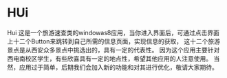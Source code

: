 HUi
===

Hui
这是一个旅游速查类的windowas8应用，当你进入界面后，可通过点击界面上十二个Button来跳转到自己所需的信息页面，实现信息的获取，
这十二个旅游景点是从西安众多景点中挑选出的，具有一定的代表性。
因为这个应用主要针对西电南校区学生，有些欣喜具有一定的地点性，希望其他应用的人注意使用。
当然，应用过于简单，后期我们会加入新的功能和对其进行优化，敬请大家期待。
